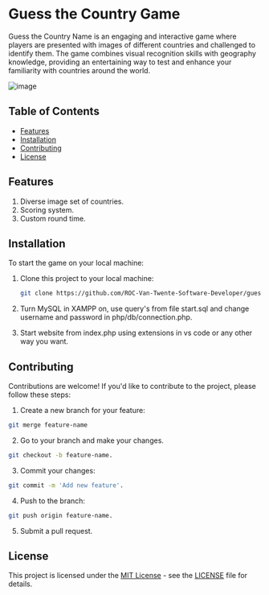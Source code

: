 # Guess the Country Game

Guess the Country Name is an engaging and interactive game where players are presented with images of different countries and challenged to identify them. The game combines visual recognition skills with geography knowledge, providing an entertaining way to test and enhance your familiarity with countries around the world.

![image](https://github.com/ROC-Van-Twente-Software-Developer/guess-the-country-game/assets/153517480/b75f9519-0b7f-4551-aed1-1d4206b25389)

## Table of Contents

- [Features](#features)
- [Installation](#installation)
- [Contributing](#contributing)
- [License](#license)

## Features

1. Diverse image set of countries.
2. Scoring system.
3. Custom round time.

## Installation

To start the game on your local machine:

1. Clone this project to your local machine:

   ```bash
   git clone https://github.com/ROC-Van-Twente-Software-Developer/guess-the-country-game.git
   ```

2. Turn MySQL in XAMPP on, use query's from file start.sql and change username and password in php/db/connection.php.

3. Start website from index.php using extensions in vs code or any other way you want.

## Contributing
Contributions are welcome! If you'd like to contribute to the project, please follow these steps:

1. Create a new branch for your feature:
```bash
git merge feature-name
```
2. Go to your branch and make your changes.
```bash
git checkout -b feature-name.
```
3. Commit your changes:
```bash
git commit -m 'Add new feature'.
```
4. Push to the branch:
```bash
git push origin feature-name.
```
5. Submit a pull request.

## License

This project is licensed under the [MIT License](LICENSE) - see the [LICENSE](LICENSE) file for details.
